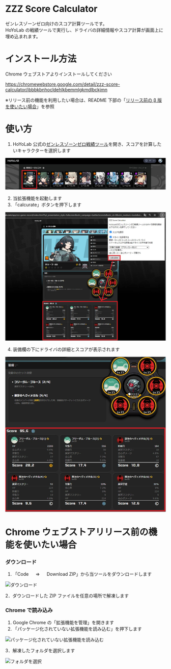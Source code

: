 # ZZZ Score Calculator

ゼンレスゾーンゼロ向けのスコア計算ツールです。  
HoYoLab の戦績ツールで実行し、ドライバの詳細情報やスコア計算が画面上に埋め込まれます。

# インストール方法

Chrome ウェブストアよりインストールしてください

https://chromewebstore.google.com/detail/zzz-score-calculator/ibbbkbnhocldehlkbemmlgkmdlbckjmn

※リリース前の機能を利用したい場合は、README 下部の「[リリース前の β 版を使いたい場合](#chromeウェブストアリリース前の機能を使いたい場合)」を参照

# 使い方

1. HoYoLab 公式の[ゼンレスゾーンゼロ戦績ツール](https://act.hoyolab.com/app/mihoyo-zzz-game-record/index.html)を開き、スコアを計算したいキャラクターを選択します

![キャラクターを選択](/docs/images/select-character.jpg)

2. 当拡張機能を起動します
3. 「calcurate」ボタンを押下します

![拡張機能を実行](/docs/images/run.jpg)

4. 装備欄の下にドライバの詳細とスコアが表示されます

![表示](/docs/images/result.jpg)

# Chrome ウェブストアリリース前の機能を使いたい場合

### ダウンロード

1. 「Code 　 ⇒ 　 Download ZIP」から当ツールをダウンロードします

![ダウンロード](/docs/images/help_β1.jpg)

2．ダウンロードした ZIP ファイルを任意の場所で解凍します

### Chrome で読み込み

1. Google Chrome の「拡張機能を管理」を開きます
2. 「パッケージ化されていない拡張機能を読み込む」を押下します

![パッケージ化されていない拡張機能を読み込む](/docs/images/help_β2.jpg)

3．解凍したフォルダを選択します

![フォルダを選択](/docs/images/help_β3.jpg)
